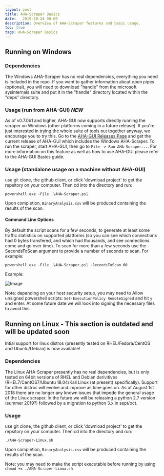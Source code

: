 ```yaml
---
layout: post
title: AHA-Scraper Basics
date:   2019-10-24 00:00
description: Overview of AHA-Scraper features and basic usage.
toc: true
tags: AHA-Scraper Basics
---
```


## Running on Windows

### Dependencies

The Windows AHA-Scraper has no real dependencies, everything you need is included in the repo. If you want to gather information about open pipes (optional), you will need to download "handle" from the microsoft sysinternals suite and put it in the "handle" directory located within the "deps" directory.

### Usage (run from AHA-GUI) ***NEW***

As of v0.7.0b1 and higher, AHA-GUI now supports directly running the scraper on Windows (other platforms coming in a future release). If you're just interested in trying the whole suite of tools out together anyway, we encourage you to try this. Go to the [AHA-GUI Releases Page](https://github.com/aha-project/AHA-GUI/releases) and get the current release of AHA-GUI which includes the Windows AHA-Scraper. To run the scraper, start AHA-GUI, then go to `File -> Run AHA-Scraper...`. For more information on this feature as well as how to use AHA-GUI please refer to the AHA-GUI Basics guide.


### Usage (standalone usage on a machine without AHA-GUI)

use git clone, the github client, or click 'download project' to get the repsitory on your computer. Then cd into the directory and run:

```powershell.exe -File .\AHA-Scraper.ps1```

Upon completion, `BinaryAnalysis.csv` will be produced containing the results of the scan.

#### Command Line Options

By default the script scans for a few seconds, to generate at least some traffic statistics on supported platforms (so you can see which connections had 0 bytes transfered, and which had thousands, and see connections come and go over time). To scan for more than a few seconds use the -SecondsToScan argument to provide a number of seconds to scan. For example:

```powershell.exe -File .\AHA-Scraper.ps1 -SecondsToScan 60```

Example:

![Image](https://aha-project.github.io/images/AHA-Scraper.png)

Note: depending on your host security setup, you may need to Allow unsigned powershell scripts: `Set-ExecutionPolicy RemoteSigned` and hit `y` and enter. At some future date we will look into signing the necessary files to avoid this.

## Running on Linux - This section is outdated and will be updated soon

Intial support for linux distros (presently tested on RHEL/Fedora/CentOS and Ubuntu/Debian) is now available!

### Dependencies
The Linux AHA-Scraper presently has no real dependencies, but is only tested on 64bit versions of RHEL and Debian derivitives (RHEL7/CentOS7/Ubuntu 18.04/Kali Linux (at present) specifically). Support for other distros will evolve and improve as time goes on. As of August 1st 2018 there are no longer any known issues that impede the general usage of the Linux scraper. In the future we will be releasing a python 2.7 version (summer 2019?) followed by a migration to python 3.x in sept/oct.

### Usage
use git clone, the github client, or click 'download project' to get the repsitory on your computer. Then cd into the directory and run:

```./AHA-Scraper-Linux.sh```

Upon completion, `BinaryAnalysis.csv` will be produced containing the results of the scan.

Note: you may need to make the script executable before running by using `chmod +x ./AHA-Scraper-Linux.sh`

